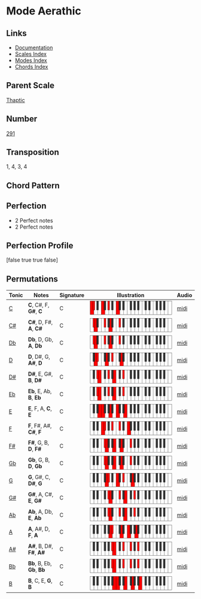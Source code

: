 # Mode Aerathic

## Links

- [Documentation](README.md)
- [Scales Index](Scales.md)
- [Modes Index](Modes.md)
- [Chords Index](Chords.md)

## Parent Scale

[Thaptic](ScaleThaptic.md)

## Number

[291](https://ianring.com/musictheory/scales/291)

## Transposition

1, 4, 3, 4

## Chord Pattern



## Perfection

- 2 Perfect notes
- 2 Perfect notes

## Perfection Profile

[false true true false]

## Permutations

| Tonic | Notes | Signature | Illustration | Audio |
|-------|-------|-----------|--------------|-------|
| [C](ModeCNaturalAerathic.md) | **C**, C#, F, **G#**, **C** | C | ![CNaturalAerathic](ModeCNaturalAerathic.png) | [midi](https://github.com/edipermadi/music/blob/main/docs/ModeCNaturalAerathic.mid?raw=true) |
| [C#](ModeCSharpAerathic.md) | **C#**, D, F#, **A**, **C#** | C | ![CSharpAerathic](ModeCSharpAerathic.png) | [midi](https://github.com/edipermadi/music/blob/main/docs/ModeCSharpAerathic.mid?raw=true) |
| [Db](ModeDFlatAerathic.md) | **Db**, D, Gb, **A**, **Db** | C | ![DFlatAerathic](ModeDFlatAerathic.png) | [midi](https://github.com/edipermadi/music/blob/main/docs/ModeDFlatAerathic.mid?raw=true) |
| [D](ModeDNaturalAerathic.md) | **D**, D#, G, **A#**, **D** | C | ![DNaturalAerathic](ModeDNaturalAerathic.png) | [midi](https://github.com/edipermadi/music/blob/main/docs/ModeDNaturalAerathic.mid?raw=true) |
| [D#](ModeDSharpAerathic.md) | **D#**, E, G#, **B**, **D#** | C | ![DSharpAerathic](ModeDSharpAerathic.png) | [midi](https://github.com/edipermadi/music/blob/main/docs/ModeDSharpAerathic.mid?raw=true) |
| [Eb](ModeEFlatAerathic.md) | **Eb**, E, Ab, **B**, **Eb** | C | ![EFlatAerathic](ModeEFlatAerathic.png) | [midi](https://github.com/edipermadi/music/blob/main/docs/ModeEFlatAerathic.mid?raw=true) |
| [E](ModeENaturalAerathic.md) | **E**, F, A, **C**, **E** | C | ![ENaturalAerathic](ModeENaturalAerathic.png) | [midi](https://github.com/edipermadi/music/blob/main/docs/ModeENaturalAerathic.mid?raw=true) |
| [F](ModeFNaturalAerathic.md) | **F**, F#, A#, **C#**, **F** | C | ![FNaturalAerathic](ModeFNaturalAerathic.png) | [midi](https://github.com/edipermadi/music/blob/main/docs/ModeFNaturalAerathic.mid?raw=true) |
| [F#](ModeFSharpAerathic.md) | **F#**, G, B, **D**, **F#** | C | ![FSharpAerathic](ModeFSharpAerathic.png) | [midi](https://github.com/edipermadi/music/blob/main/docs/ModeFSharpAerathic.mid?raw=true) |
| [Gb](ModeGFlatAerathic.md) | **Gb**, G, B, **D**, **Gb** | C | ![GFlatAerathic](ModeGFlatAerathic.png) | [midi](https://github.com/edipermadi/music/blob/main/docs/ModeGFlatAerathic.mid?raw=true) |
| [G](ModeGNaturalAerathic.md) | **G**, G#, C, **D#**, **G** | C | ![GNaturalAerathic](ModeGNaturalAerathic.png) | [midi](https://github.com/edipermadi/music/blob/main/docs/ModeGNaturalAerathic.mid?raw=true) |
| [G#](ModeGSharpAerathic.md) | **G#**, A, C#, **E**, **G#** | C | ![GSharpAerathic](ModeGSharpAerathic.png) | [midi](https://github.com/edipermadi/music/blob/main/docs/ModeGSharpAerathic.mid?raw=true) |
| [Ab](ModeAFlatAerathic.md) | **Ab**, A, Db, **E**, **Ab** | C | ![AFlatAerathic](ModeAFlatAerathic.png) | [midi](https://github.com/edipermadi/music/blob/main/docs/ModeAFlatAerathic.mid?raw=true) |
| [A](ModeANaturalAerathic.md) | **A**, A#, D, **F**, **A** | C | ![ANaturalAerathic](ModeANaturalAerathic.png) | [midi](https://github.com/edipermadi/music/blob/main/docs/ModeANaturalAerathic.mid?raw=true) |
| [A#](ModeASharpAerathic.md) | **A#**, B, D#, **F#**, **A#** | C | ![ASharpAerathic](ModeASharpAerathic.png) | [midi](https://github.com/edipermadi/music/blob/main/docs/ModeASharpAerathic.mid?raw=true) |
| [Bb](ModeBFlatAerathic.md) | **Bb**, B, Eb, **Gb**, **Bb** | C | ![BFlatAerathic](ModeBFlatAerathic.png) | [midi](https://github.com/edipermadi/music/blob/main/docs/ModeBFlatAerathic.mid?raw=true) |
| [B](ModeBNaturalAerathic.md) | **B**, C, E, **G**, **B** | C | ![BNaturalAerathic](ModeBNaturalAerathic.png) | [midi](https://github.com/edipermadi/music/blob/main/docs/ModeBNaturalAerathic.mid?raw=true) |
